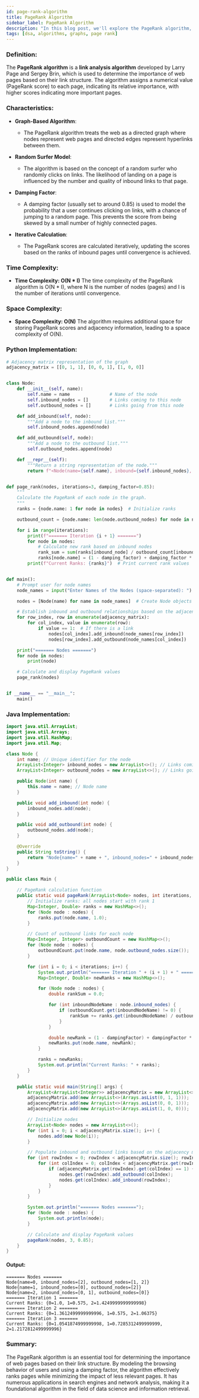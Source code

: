 ```yaml
---
id: page-rank-algorithm
title: PageRank Algorithm
sidebar_label: PageRank Algorithm
description: "In this blog post, we'll explore the PageRank algorithm, a method used to rank web pages based on their link structure."
tags: [dsa, algorithms, graphs, page rank]
---
```


### Definition:

The **PageRank algorithm** is a **link analysis algorithm** developed by Larry Page and Sergey Brin, which is used to determine the importance of web pages based on their link structure. The algorithm assigns a numerical value (PageRank score) to each page, indicating its relative importance, with higher scores indicating more important pages.

### Characteristics:

- **Graph-Based Algorithm**:

  - The PageRank algorithm treats the web as a directed graph where nodes represent web pages and directed edges represent hyperlinks between them.

- **Random Surfer Model**:

  - The algorithm is based on the concept of a random surfer who randomly clicks on links. The likelihood of landing on a page is influenced by the number and quality of inbound links to that page.

- **Damping Factor**:

  - A damping factor (usually set to around 0.85) is used to model the probability that a user continues clicking on links, with a chance of jumping to a random page. This prevents the score from being skewed by a small number of highly connected pages.

- **Iterative Calculation**:
  - The PageRank scores are calculated iteratively, updating the scores based on the ranks of inbound pages until convergence is achieved.

### Time Complexity:

- **Time Complexity: O(N \* I)**
  The time complexity of the PageRank algorithm is O(N \* I), where N is the number of nodes (pages) and I is the number of iterations until convergence.

### Space Complexity:

- **Space Complexity: O(N)**
  The algorithm requires additional space for storing PageRank scores and adjacency information, leading to a space complexity of O(N).

### Python Implementation:

```python
# Adjacency matrix representation of the graph
adjacency_matrix = [[0, 1, 1], [0, 0, 1], [1, 0, 0]]


class Node:
    def __init__(self, name):
        self.name = name               # Name of the node
        self.inbound_nodes = []        # Links coming to this node
        self.outbound_nodes = []       # Links going from this node

    def add_inbound(self, node):
        """Add a node to the inbound list."""
        self.inbound_nodes.append(node)

    def add_outbound(self, node):
        """Add a node to the outbound list."""
        self.outbound_nodes.append(node)

    def __repr__(self):
        """Return a string representation of the node."""
        return f"<Node(name={self.name}, inbound={self.inbound_nodes}, outbound={self.outbound_nodes})>"


def page_rank(nodes, iterations=3, damping_factor=0.85):
    """
    Calculate the PageRank of each node in the graph.
    """
    ranks = {node.name: 1 for node in nodes}  # Initialize ranks

    outbound_count = {node.name: len(node.outbound_nodes) for node in nodes}  # Count of outbound links

    for i in range(iterations):
        print(f"======= Iteration {i + 1} =======")
        for node in nodes:
            # Calculate new rank based on inbound nodes
            rank_sum = sum(ranks[inbound_node] / outbound_count[inbound_node] for inbound_node in node.inbound_nodes)
            ranks[node.name] = (1 - damping_factor) + damping_factor * rank_sum
        print(f"Current Ranks: {ranks}")  # Print current rank values


def main():
    # Prompt user for node names
    node_names = input("Enter Names of the Nodes (space-separated): ").split()

    nodes = [Node(name) for name in node_names]  # Create Node objects

    # Establish inbound and outbound relationships based on the adjacency matrix
    for row_index, row in enumerate(adjacency_matrix):
        for col_index, value in enumerate(row):
            if value == 1:  # If there is a link
                nodes[col_index].add_inbound(node_names[row_index])
                nodes[row_index].add_outbound(node_names[col_index])

    print("======= Nodes =======")
    for node in nodes:
        print(node)

    # Calculate and display PageRank values
    page_rank(nodes)


if __name__ == "__main__":
    main()
```

### Java Implementation:

```java
import java.util.ArrayList;
import java.util.Arrays;
import java.util.HashMap;
import java.util.Map;

class Node {
    int name; // Unique identifier for the node
    ArrayList<Integer> inbound_nodes = new ArrayList<>(); // Links coming to this node
    ArrayList<Integer> outbound_nodes = new ArrayList<>(); // Links going from this node

    public Node(int name) {
        this.name = name; // Node name
    }

    public void add_inbound(int node) {
        inbound_nodes.add(node);
    }

    public void add_outbound(int node) {
        outbound_nodes.add(node);
    }

    @Override
    public String toString() {
        return "Node{name=" + name + ", inbound_nodes=" + inbound_nodes + ", outbound_nodes=" + outbound_nodes + "}";
    }
}

public class Main {

    // PageRank calculation function
    public static void pageRank(ArrayList<Node> nodes, int iterations, double dampingFactor) {
        // Initialize ranks: all nodes start with rank 1
        Map<Integer, Double> ranks = new HashMap<>();
        for (Node node : nodes) {
            ranks.put(node.name, 1.0);
        }

        // Count of outbound links for each node
        Map<Integer, Integer> outboundCount = new HashMap<>();
        for (Node node : nodes) {
            outboundCount.put(node.name, node.outbound_nodes.size());
        }

        for (int i = 0; i < iterations; i++) {
            System.out.println("======= Iteration " + (i + 1) + " =======");
            Map<Integer, Double> newRanks = new HashMap<>();

            for (Node node : nodes) {
                double rankSum = 0.0;

                for (int inboundNodeName : node.inbound_nodes) {
                    if (outboundCount.get(inboundNodeName) != 0) {
                        rankSum += ranks.get(inboundNodeName) / outboundCount.get(inboundNodeName);
                    }
                }

                double newRank = (1 - dampingFactor) + dampingFactor * rankSum;
                newRanks.put(node.name, newRank);
            }

            ranks = newRanks;
            System.out.println("Current Ranks: " + ranks);
        }
    }

    public static void main(String[] args) {
        ArrayList<ArrayList<Integer>> adjacencyMatrix = new ArrayList<>();
        adjacencyMatrix.add(new ArrayList<>(Arrays.asList(0, 1, 1)));
        adjacencyMatrix.add(new ArrayList<>(Arrays.asList(0, 0, 1)));
        adjacencyMatrix.add(new ArrayList<>(Arrays.asList(1, 0, 0)));

        // Initialize nodes
        ArrayList<Node> nodes = new ArrayList<>();
        for (int i = 0; i < adjacencyMatrix.size(); i++) {
            nodes.add(new Node(i));
        }

        // Populate inbound and outbound links based on the adjacency matrix
        for (int rowIndex = 0; rowIndex < adjacencyMatrix.size(); rowIndex++) {
            for (int colIndex = 0; colIndex < adjacencyMatrix.get(rowIndex).size(); colIndex++) {
                if (adjacencyMatrix.get(rowIndex).get(colIndex) == 1) {
                    nodes.get(rowIndex).add_outbound(colIndex);
                    nodes.get(colIndex).add_inbound(rowIndex);
                }
            }
        }

        System.out.println("======= Nodes =======");
        for (Node node : nodes) {
            System.out.println(node);
        }

        // Calculate and display PageRank values
        pageRank(nodes, 3, 0.85);
    }
}
```

#### Output:

```Output
======= Nodes =======
Node{name=0, inbound_nodes=[2], outbound_nodes=[1, 2]}
Node{name=1, inbound_nodes=[0], outbound_nodes=[2]}
Node{name=2, inbound_nodes=[0, 1], outbound_nodes=[0]}
======= Iteration 1 =======
Current Ranks: {0=1.0, 1=0.575, 2=1.4249999999999998}
======= Iteration 2 =======
Current Ranks: {0=1.3612499999999996, 1=0.575, 2=1.06375}
======= Iteration 3 =======
Current Ranks: {0=1.0541874999999998, 1=0.7285312499999999, 2=1.2172812499999996}
```

### Summary:

The PageRank algorithm is an essential tool for determining the importance of web pages based on their link structure. By modeling the browsing behavior of users and using a damping factor, the algorithm effectively ranks pages while minimizing the impact of less relevant pages. It has numerous applications in search engines and network analysis, making it a foundational algorithm in the field of data science and information retrieval.
